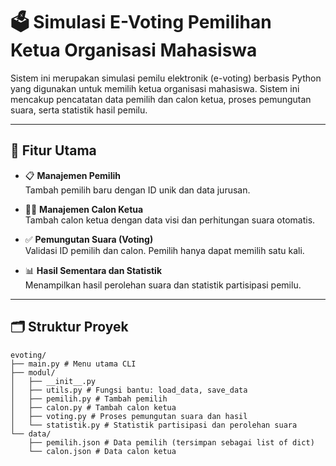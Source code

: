# 🗳️ Simulasi E-Voting Pemilihan Ketua Organisasi Mahasiswa

Sistem ini merupakan simulasi pemilu elektronik (e-voting) berbasis Python yang digunakan untuk memilih ketua organisasi mahasiswa. Sistem ini mencakup pencatatan data pemilih dan calon ketua, proses pemungutan suara, serta statistik hasil pemilu.

---

## 📌 Fitur Utama

- 📋 **Manajemen Pemilih**  
  Tambah pemilih baru dengan ID unik dan data jurusan.

- 🧑‍💼 **Manajemen Calon Ketua**  
  Tambah calon ketua dengan data visi dan perhitungan suara otomatis.

- ✅ **Pemungutan Suara (Voting)**  
  Validasi ID pemilih dan calon. Pemilih hanya dapat memilih satu kali.

- 📊 **Hasil Sementara dan Statistik**  
  Menampilkan hasil perolehan suara dan statistik partisipasi pemilu.

---

## 🗂️ Struktur Proyek

```plaintext
evoting/
├── main.py # Menu utama CLI
├── modul/
│   ├── __init__.py
│   ├── utils.py # Fungsi bantu: load_data, save_data
│   ├── pemilih.py # Tambah pemilih
│   ├── calon.py # Tambah calon ketua
│   ├── voting.py # Proses pemungutan suara dan hasil
│   └── statistik.py # Statistik partisipasi dan perolehan suara
└── data/
    ├── pemilih.json # Data pemilih (tersimpan sebagai list of dict)
    └── calon.json # Data calon ketua

